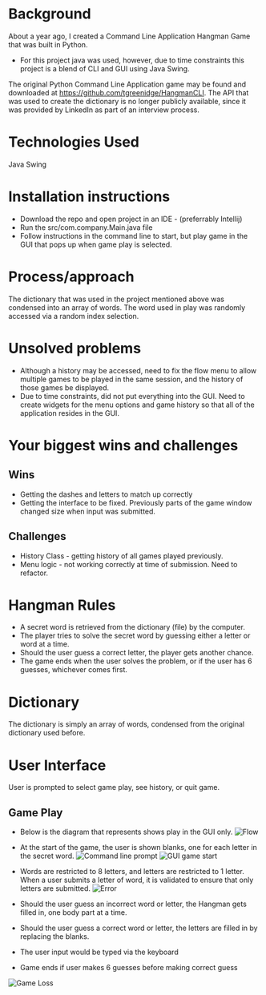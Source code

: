 # Background
About a year ago, I created a Command Line Application Hangman Game that was built in Python. 
* For this project java was used, however, due to time constraints this project is a blend of CLI and GUI using Java Swing.

The original Python Command Line Application game may be found and downloaded at https://github.com/tgreenidge/HangmanCLI. The API that was used to create the dictionary is no longer publicly available, since it was provided by LinkedIn as part of an interview process.

# Technologies Used
  Java
  Swing

# Installation instructions
* Download the repo and open project in an IDE - (preferrably Intellij)
* Run the src/com.company.Main.java file
* Follow instructions in the command line to start, but play game in the GUI that pops up when game play is selected.

# Process/approach
The dictionary that was used in the project mentioned above was condensed into an array of words. The word used in play was randomly accessed via a random index selection.


# Unsolved problems
* Although a history may be accessed, need to fix the flow menu to allow multiple games to be played in the same session, and the history of those games be displayed.
* Due to time constraints, did not put everything into the GUI. Need to create widgets for the menu options and game history so that all of the application resides in the GUI.

# Your biggest wins and challenges
## Wins
* Getting the dashes and letters to match up correctly
* Getting the interface to be fixed. Previously parts of the game window changed size when input was submitted.

## Challenges
* History Class - getting history of all games played previously.
* Menu logic - not working correctly at time of submission. Need to refactor.

  
# Hangman Rules

* A secret word is retrieved from the dictionary (file) by the computer.
* The player tries to solve the secret word by guessing either a letter or word at a time.
* Should the user guess a correct letter, the player gets another chance.
* The game ends when the user solves the problem, or if the user has 6 guesses, whichever comes first.

# Dictionary
The dictionary is simply an array of words, condensed from the original dictionary used before.

# User Interface
User is prompted to select game play, see history, or quit game.

## Game Play
* Below is the diagram that represents shows play in the GUI only.
![Flow](https://git.generalassemb.ly/tgreenidgeEnt/proj1/tree/master/Flowdiagram.png)

* At the start of the game, the user is shown blanks, one for each letter in the secret word.
![Command line prompt](https://git.generalassemb.ly/tgreenidgeEnt/proj1/tree/master/cli12.png)
![GUI game start](https://git.generalassemb.ly/tgreenidgeEnt/proj1/tree/master/gameStart.png)

* Words are restricted to 8 letters, and letters are restricted to 1 letter. When a user submits a letter of word, it is validated to ensure that only letters are submitted.
![Error](https://git.generalassemb.ly/tgreenidgeEnt/proj1/tree/master/Error.png)

* Should the user guess an incorrect word or letter, the Hangman gets filled in, one body part at a time. 

* Should the user guess a correct word or letter, the letters are filled in by replacing the blanks.

* The user input would be typed via the keyboard

* Game ends if user makes 6 guesses before making correct guess

![Game Loss](https://git.generalassemb.ly/tgreenidgeEnt/proj1/tree/master/gameLoss.png)
